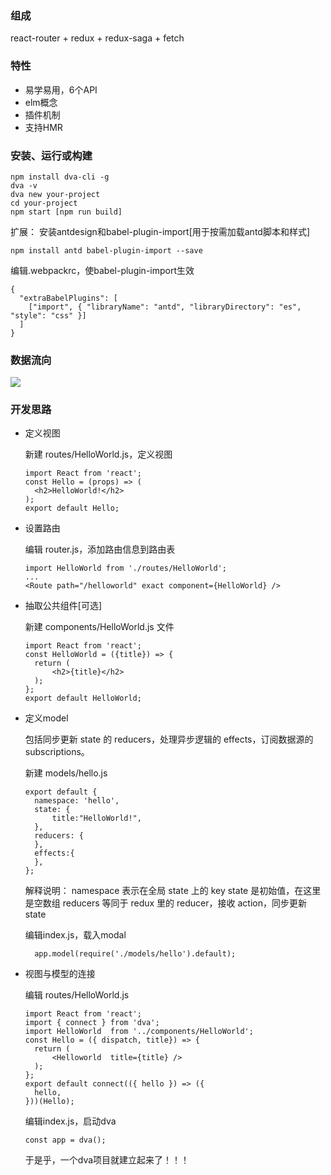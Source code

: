 ### 组成
react-router + redux + redux-saga + fetch

### 特性
- 易学易用，6个API
- elm概念
- 插件机制
- 支持HMR

### 安装、运行或构建

    npm install dva-cli -g
    dva -v
    dva new your-project
    cd your-project
    npm start [npm run build]

扩展：
安装antdesign和babel-plugin-import[用于按需加载antd脚本和样式]

    npm install antd babel-plugin-import --save
编辑.webpackrc，使babel-plugin-import生效

    {
      "extraBabelPlugins": [
        ["import", { "libraryName": "antd", "libraryDirectory": "es", "style": "css" }]
      ]
    }

### 数据流向

![](https://user-gold-cdn.xitu.io/2018/12/24/167dbe03ca75497f?w=1614&h=508&f=png&s=115320)

### 开发思路
- 定义视图

  新建 routes/HelloWorld.js，定义视图

      import React from 'react';
      const Hello = (props) => (
        <h2>HelloWorld!</h2>
      );
	  export default Hello;
- 设置路由  
  
   编辑 router.js，添加路由信息到路由表

      import HelloWorld from './routes/HelloWorld';
      ...
      <Route path="/helloworld" exact component={HelloWorld} />

- 抽取公共组件[可选]
  
  新建 components/HelloWorld.js 文件

      import React from 'react'; 
      const HelloWorld = ({title}) => {
        return (
            <h2>{title}</h2>
        );
      };
      export default HelloWorld;

- 定义model

  包括同步更新 state 的 reducers，处理异步逻辑的 effects，订阅数据源的 subscriptions。

   新建 models/hello.js
  
      export default {
        namespace: 'hello',
        state: {
            title:"HelloWorld!",
        },
        reducers: {
        },
        effects:{
        },
      };
   解释说明：
namespace 表示在全局 state 上的 key
state 是初始值，在这里是空数组
reducers 等同于 redux 里的 reducer，接收 action，同步更新 state

  编辑index.js，载入modal
  
   		app.model(require('./models/hello').default);

- 视图与模型的连接

  编辑 routes/HelloWorld.js

      import React from 'react';
      import { connect } from 'dva';
      import HelloWorld  from '../components/HelloWorld';
      const Hello = ({ dispatch, title}) => {   
        return (
            <Helloworld  title={title} />
        );
      };
      export default connect(({ hello }) => ({
        hello,
      }))(Hello);

     编辑index.js，启动dva
  
      const app = dva();

   于是乎，一个dva项目就建立起来了！！！